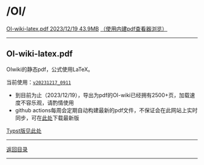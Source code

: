 # /OI/

[OI-wiki-latex.pdf 2023/12/19 43.9MB][下载链接]
[（使用内建pdf查看器浏览）][pdfjs]

---

## OI-wiki-latex.pdf

OIwiki的静态pdf，公式使用LaTeX。

当前使用：[`v20231217_0911`](https://github.com/OI-wiki/OI-Wiki-export/releases/tag/v20231217_0911)

- 到目前为止（2023/12/19），导出为pdf的OI-wiki已经拥有2500+页，加载速度不容乐观，请酌情使用
- github actions每周会定期自动构建最新的pdf文件，不保证会在此网站上实时同步，可在[此处](https://github.com/OI-wiki/OI-Wiki-export/releases/latest)下载最新版

[Typst版见此处](OI-wiki-typst.pdf)

---

[返回目录][目录]

---

[下载链接]: ../OI-wiki-latex.pdf
[pdfjs]: ../../../../internal__/pdfjs_/web/viewer.html?file=../../../files/OI/files_/OI-wiki-latex.pdf
[目录]: ../../
